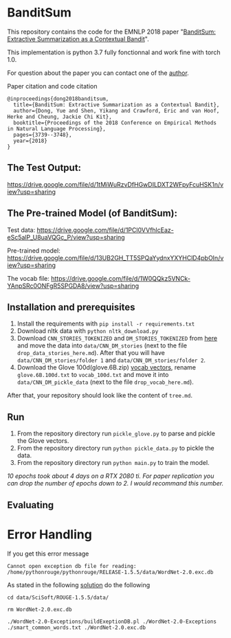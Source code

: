 # BanditSum
This repository contains the code for the EMNLP 2018 paper "[BanditSum: Extractive Summarization as a Contextual Bandit](https://arxiv.org/abs/1809.09672)". 

This implementation is python 3.7 fully fonctionnal and work fine with torch 1.0.

For question about the paper you can contact one of the [author](yue.dong2@mail.mcgill.ca).

Paper citation and code citation
```
@inproceedings{dong2018banditsum,
  title={BanditSum: Extractive Summarization as a Contextual Bandit},
  author={Dong, Yue and Shen, Yikang and Crawford, Eric and van Hoof, Herke and Cheung, Jackie Chi Kit},
  booktitle={Proceedings of the 2018 Conference on Empirical Methods in Natural Language Processing},
  pages={3739--3748},
  year={2018}
}
```

## The Test Output:
https://drive.google.com/file/d/1tMiWuRzvDfHGwDILDXT2WFpyFcuHSK1n/view?usp=sharing

## The Pre-trained Model (of BanditSum):

Test data: https://drive.google.com/file/d/1PCl0VVfhlcEaz-eSc5alP_U8uaVQGc_P/view?usp=sharing

Pre-trained model: https://drive.google.com/file/d/13UB2GH_TT5SPQaYydnxYXYHClD4pbOIn/view?usp=sharing

The vocab file: https://drive.google.com/file/d/1W0QQkz5VNCk-YAnpSRc0ONFgR5SPGDA8/view?usp=sharing

## Installation and prerequisites

1. Install the requirements with `pip install -r requirements.txt`
2. Download nltk data with `python nltk_download.py`
2. Download `CNN_STORIES_TOKENIZED` and `DM_STORIES_TOKENIZED` from [here](https://github.com/JafferWilson/Process-Data-of-CNN-DailyMail)
and move the data into `data/CNN_DM_stories` (next to the file `drop_data_stories_here.md`). After that you will 
have `data/CNN_DM_stories/folder 1` and `data/CNN_DM_stories/folder 2`.
3. Download the Glove 100d(glove.6B.zip) [vocab vectors](https://nlp.stanford.edu/projects/glove/), rename `glove.6B.100d.txt` 
to `vocab_100d.txt` and move it into `data/CNN_DM_pickle_data` (next to the file `drop_vocab_here.md`). 

After that, your repository should look like the content of `tree.md`.

## Run
1. From the repository directory run `pickle_glove.py` to parse and pickle the Glove vectors.
2. From the repository directory run `python pickle_data.py` to pickle the data.
3. From the repository directory run `python main.py` to train the model.

*10 epochs took about 4 days on a RTX 2080 ti. For paper replication you can drop the number of epochs down to 2. I would recommand this number.*

## Evaluating


# Error Handling
If you get this error message
```
Cannot open exception db file for reading: /home/pythonrouge/pythonrouge/RELEASE-1.5.5/data/WordNet-2.0.exc.db
```

As stated in the following [solution](https://libraries.io/github/tagucci/pythonrouge) do the following

```
cd data/SciSoft/ROUGE-1.5.5/data/
```
```
rm WordNet-2.0.exc.db
```
```
./WordNet-2.0-Exceptions/buildExeptionDB.pl ./WordNet-2.0-Exceptions ./smart_common_words.txt ./WordNet-2.0.exc.db
```
